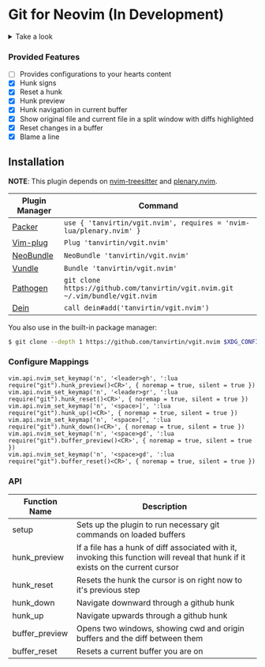 # Git for Neovim (In Development)

<details>
    <summary>Take a look</summary>
    ![hunk_signs](https://user-images.githubusercontent.com/25164326/117378542-acfb8880-aea3-11eb-93e5-30a9c4d45250.gif)
    ![hunk_navigation](https://user-images.githubusercontent.com/25164326/117378065-ad475400-aea2-11eb-8cf0-babd0babdaf4.gif)
    ![hunk_preview](https://user-images.githubusercontent.com/25164326/117378594-c997c080-aea3-11eb-9597-b08e7055b3f2.gif)
    ![blame](https://user-images.githubusercontent.com/25164326/117378560-b97fe100-aea3-11eb-841e-2aaa863224b4.gif)
</details>

### Provided Features
- [ ] Provides configurations to your hearts content
- [x] Hunk signs
- [x] Reset a hunk
- [x] Hunk preview
- [x] Hunk navigation in current buffer
- [x] Show original file and current file in a split window with diffs highlighted
- [x] Reset changes in a buffer
- [x] Blame a line

## Installation

**NOTE**: This plugin depends on [nvim-treesitter](https://github.com/nvim-treesitter/nvim-treesitter) and [plenary.nvim](https://github.com/nvim-lua/plenary.nvim).

| Plugin Manager                                       | Command                                                                        |
|------------------------------------------------------|--------------------------------------------------------------------------------|
| [Packer](https://github.com/wbthomason/packer.nvim)  | `use { 'tanvirtin/vgit.nvim', requires = 'nvim-lua/plenary.nvim' }`            |
| [Vim-plug](https://github.com/junegunn/vim-plug)     | `Plug 'tanvirtin/vgit.nvim'`                                                   |
| [NeoBundle](https://github.com/Shougo/neobundle.vim) | `NeoBundle 'tanvirtin/vgit.nvim'`                                              |
| [Vundle](https://github.com/VundleVim/Vundle.vim)    | `Bundle 'tanvirtin/vgit.nvim'`                                                 |
| [Pathogen](https://github.com/tpope/vim-pathogen)    | `git clone https://github.com/tanvirtin/vgit.nvim.git ~/.vim/bundle/vgit.nvim` |
| [Dein](https://github.com/Shougo/dein.vim)           | `call dein#add('tanvirtin/vgit.nvim')`                                         |

You also use in the built-in package manager:
```bash
$ git clone --depth 1 https://github.com/tanvirtin/vgit.nvim $XDG_CONFIG_HOME/nvim/pack/plugins/start/vgit.nvim
```

### Configure Mappings
```
vim.api.nvim_set_keymap('n', '<leader>gh', ':lua require("git").hunk_preview()<CR>', { noremap = true, silent = true })
vim.api.nvim_set_keymap('n', '<leader>gr', ':lua require("git").hunk_reset()<CR>', { noremap = true, silent = true })
vim.api.nvim_set_keymap('n', '<space>]', ':lua require("git").hunk_up()<CR>', { noremap = true, silent = true })
vim.api.nvim_set_keymap('n', '<space>[', ':lua require("git").hunk_down()<CR>', { noremap = true, silent = true })
vim.api.nvim_set_keymap('n', '<space>gd', ':lua require("git").buffer_preview()<CR>', { noremap = true, silent = true })
vim.api.nvim_set_keymap('n', '<space>gd', ':lua require("git").buffer_reset()<CR>', { noremap = true, silent = true })
```

### API
| Function Name | Description |
|---------------|-------------|
| setup | Sets up the plugin to run necessary git commands on loaded buffers |
| hunk_preview | If a file has a hunk of diff associated with it, invoking this function will reveal that hunk if it exists on the current cursor |
| hunk_reset | Resets the hunk the cursor is on right now to it's previous step
| hunk_down | Navigate downward through a github hunk |
| hunk_up | Navigate upwards through a github hunk |
| buffer_preview | Opens two windows, showing cwd and origin buffers and the diff between them |
| buffer_reset | Resets a current buffer you are on |

